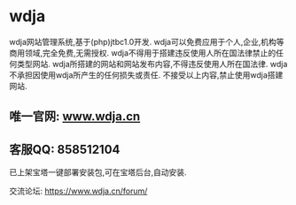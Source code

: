 # wdja
wdja网站管理系统,基于(php)jtbc1.0开发.
wdja可以免费应用于个人,企业,机构等商用领域,完全免费,无需授权.
wdja不得用于搭建违反使用人所在国法律禁止的任何类型网站.
wdja所搭建的网站和网站发布内容,不得违反使用人所在国法律.
wdja不承担因使用wdja所产生的任何损失或责任.
不接受以上内容,禁止使用wdja搭建网站.

## 唯一官网: www.wdja.cn
## 客服QQ: 858512104


已上架宝塔一键部署安装包,可在宝塔后台,自动安装.

交流论坛:
https://www.wdja.cn/forum/



